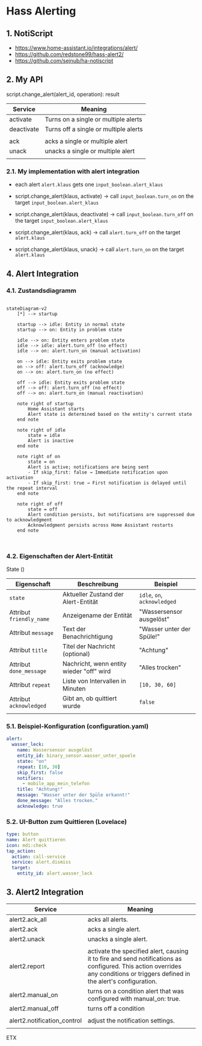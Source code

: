 # Hass Alerting

## 1. NotiScript

- <https://www.home-assistant.io/integrations/alert/>
- <https://github.com/redstone99/hass-alert2/>
- <https://github.com/sejnub/ha-notiscript>

## 2. My API

script.change_alert(alert_id, operation): result

| Service    | Meaning                               |
| ---------- | ------------------------------------- |
| activate   | Turns on  a single or multiple alerts |
| deactivate | Turns off a single or multiple alerts |
|            |                                       |
| ack        | acks   a single or multiple alert     |
| unack      | unacks a single or multiple alert     |
|            |                                       |

### 2.1. My implementation with alert integration

- each alert `alert.klaus` gets one `input_boolean.alert_klaus`

- script.change_alert(klaus, activate)   -> call `input_boolean.turn_on`  on the target `input_boolean.alert_klaus`
- script.change_alert(klaus, deactivate) -> call `input_boolean.turn_off` on the target `input_boolean.alert_klaus`

- script.change_alert(klaus, ack)        -> call `alert.turn_off`         on the target `alert.klaus`
- script.change_alert(klaus, unack)      -> call `alert.turn_on`          on the target `alert.klaus`




## 4. Alert Integration

### 4.1. Zustandsdiagramm

```mermaid

stateDiagram-v2
    [*] --> startup

    startup --> idle: Entity in normal state
    startup --> on: Entity in problem state

    idle --> on: Entity enters problem state
    idle --> idle: alert.turn_off (no effect)
    idle --> on: alert.turn_on (manual activation)

    on --> idle: Entity exits problem state
    on --> off: alert.turn_off (acknowledge)
    on --> on: alert.turn_on (no effect)

    off --> idle: Entity exits problem state
    off --> off: alert.turn_off (no effect)
    off --> on: alert.turn_on (manual reactivation)

    note right of startup
        Home Assistant starts
        Alert state is determined based on the entity's current state
    end note

    note right of idle
        state = idle
        Alert is inactive
    end note

    note right of on
        state = on
        Alert is active; notifications are being sent
        - If skip_first: false → Immediate notification upon activation
        - If skip_first: true → First notification is delayed until the repeat interval
    end note

    note right of off
        state = off
        Alert condition persists, but notifications are suppressed due to acknowledgment
        Acknowledgment persists across Home Assistant restarts
    end note



```

### 4.2. Eigenschaften der Alert-Entität

State ()

| Eigenschaft              | Beschreibung                             | Beispiel                     |
| ------------------------ | ---------------------------------------- | ---------------------------- |
| `state`                  | Aktueller Zustand der Alert-Entität      | `idle`, `on`, `acknowledged` |
| Attribut `friendly_name` | Anzeigename der Entität                  | "Wassersensor ausgelöst"     |
| Attribut `message`       | Text der Benachrichtigung                | "Wasser unter der Spüle!"    |
| Attribut `title`         | Titel der Nachricht (optional)           | "Achtung"                    |
| Attribut `done_message`  | Nachricht, wenn entity wieder "off" wird | "Alles trocken"              |
| Attribut `repeat`        | Liste von Intervallen in Minuten         | `[10, 30, 60]`               |
| Attribut `acknowledged`  | Gibt an, ob quittiert wurde              | `false`                      | `true` |
|                          |                                          |                              |

### 5.1. Beispiel-Konfiguration (configuration.yaml)

```yaml
alert:
  wasser_leck:
    name: Wassersensor ausgelöst
    entity_id: binary_sensor.wasser_unter_spuele
    state: "on"
    repeat: [10, 30]
    skip_first: false
    notifiers:
      - mobile_app_mein_telefon
    title: "Achtung!"
    message: "Wasser unter der Spüle erkannt!"
    done_message: "Alles trocken."
    acknowledge: true
```

### 5.2. UI-Button zum Quittieren (Lovelace)

```yaml
type: button
name: Alert quittieren
icon: mdi:check
tap_action:
  action: call-service
  service: alert.dismiss
  target:
    entity_id: alert.wasser_leck
```

## 3. Alert2 Integration

| Service                     | Meaning                                                                                                                                                                       |
| --------------------------- | ----------------------------------------------------------------------------------------------------------------------------------------------------------------------------- |
| alert2.ack_all              | acks all alerts.                                                                                                                                                              |
| alert2.ack                  | acks a single alert.                                                                                                                                                          |
| alert2.unack                | unacks a single alert.                                                                                                                                                        |
|                             |                                                                                                                                                                               |
| alert2.report               | activate the specified alert, causing it to fire and send notifications as configured. This action overrides any conditions or triggers defined in the alert's configuration. |
| alert2.manual_on            | turns on a condition alert that was configured with manual_on: true.                                                                                                          |
| alert2.manual_off           | turns off a condition                                                                                                                                                         |
|                             |                                                                                                                                                                               |
| alert2.notification_control | adjust the notification settings.                                                                                                                                             |
|                             |                                                                                                                                                                               |

ETX

